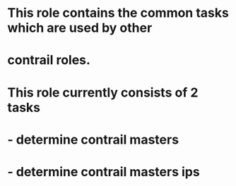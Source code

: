 ## 
#  This role contains the common tasks which are used by other
#  contrail roles.
## 

#  This role currently consists of 2 tasks
#  - determine contrail masters
#  - determine contrail masters ips
